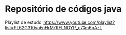# Repositório de códigos java

Playlist de estudo: https://www.youtube.com/playlist?list=PL62G310vn6nHrMr1tFLNOYP_c73m6nAzL

